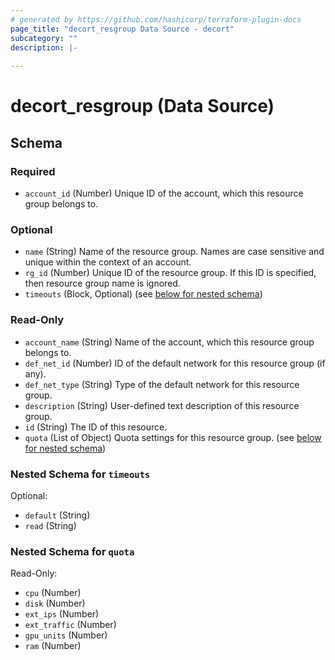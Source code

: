 ```yaml
---
# generated by https://github.com/hashicorp/terraform-plugin-docs
page_title: "decort_resgroup Data Source - decort"
subcategory: ""
description: |-
  
---
```


# decort_resgroup (Data Source)





<!-- schema generated by tfplugindocs -->
## Schema

### Required

- `account_id` (Number) Unique ID of the account, which this resource group belongs to.

### Optional

- `name` (String) Name of the resource group. Names are case sensitive and unique within the context of an account.
- `rg_id` (Number) Unique ID of the resource group. If this ID is specified, then resource group name is ignored.
- `timeouts` (Block, Optional) (see [below for nested schema](#nestedblock--timeouts))

### Read-Only

- `account_name` (String) Name of the account, which this resource group belongs to.
- `def_net_id` (Number) ID of the default network for this resource group (if any).
- `def_net_type` (String) Type of the default network for this resource group.
- `description` (String) User-defined text description of this resource group.
- `id` (String) The ID of this resource.
- `quota` (List of Object) Quota settings for this resource group. (see [below for nested schema](#nestedatt--quota))

<a id="nestedblock--timeouts"></a>
### Nested Schema for `timeouts`

Optional:

- `default` (String)
- `read` (String)


<a id="nestedatt--quota"></a>
### Nested Schema for `quota`

Read-Only:

- `cpu` (Number)
- `disk` (Number)
- `ext_ips` (Number)
- `ext_traffic` (Number)
- `gpu_units` (Number)
- `ram` (Number)


